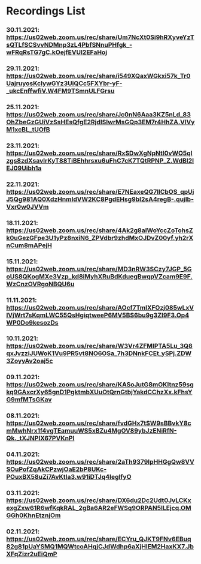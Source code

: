 # Recordings List

### 30.11.2021: https://us02web.zoom.us/rec/share/Um7NcXt0Si9hRXyveYzTsQTLfSCSvvNDMnp3zL4PbfSNnuPHfgk_-wFRqRsTG7gC.kOejfEVUI2EFaHoj

### 29.11.2021: https://us02web.zoom.us/rec/share/i549XQaxWGkxi57k_Tr0UajruyosKclywGYz3UiQCc5FXYbr-yF-_ukcEnffwfiV.W4FM9TSmnULFGrsu

### 25.11.2021: https://us02web.zoom.us/rec/share/Jc0nN6Aaa3KZ5nLd_83OhZbeGzGUiVzSsHEsQfgE2RjdISlwrMsGQp3EM7r4HhZA.VlVyM1xcBL_tUOfB

### 23.11.2021: https://us02web.zoom.us/rec/share/RxSDwXgNpNtl0vWO5qIzgs8zdXsavlrKyT88TiBEhhrsxu6uFhC7cK7TQtRPNP_Z.WdBI2IEJ09Uibh1a

### 22.11.2021: https://us02web.zoom.us/rec/share/E7NEaxeQG7IlCbOS_qpUjJ5Qg981AQ0XdzHnmIdVW2KC8PgdEHsg9bl2sA4regB-.qujIb-Vxr0w0JVVm

### 18.11.2021: https://us02web.zoom.us/rec/share/4Ak2g8aIWoYccZoTohsZk0uGezGFpe3U1yPz8nxiN6_ZPVdbr9zhdMxOJDvZ00yf.yh2rXnCum8mAPejH

### 15.11.2021: https://us02web.zoom.us/rec/share/MD3nRW3SCzy7JGP_5GoUS8QKogMXe3Vzp_kd8iMyhXRuBdKduegBwqpVZcam9E9F.WzCnzOVRgoNBQU6u

### 11.11.2021: https://us02web.zoom.us/rec/share/AOcf7TmlXFOzj085wLxVIVjWrt7sKqmLWC55QsHgiqtweeP6MV5BS6bu9g3Zl9F3.Op4WP0Do9kesozDs

### 10.11.2021: https://us02web.zoom.us/rec/share/W3Vr4ZFMIPTA5Lu_3Q8qxJvzziJUWoK1Vu9PR5vt8NO6OSa_7h3DNnkFCEt_ySPj.ZDW3ZoyyAv2oaj5c

### 09.11.2021: https://us02web.zoom.us/rec/share/KASoJutG8mOKItnz59sgkq9GAxcrXy65gnD1PgktmbXUuOtQrnGtbjYakdCChzXx.kFhsYG9mfMTsGKav

### 08.11.2021: https://us02web.zoom.us/rec/share/fvdGHx7tSW9sBBvkY8cmMwhNrx1f4vgTEamuuWS5xBZu4MgOV89ybJzENiRfN-Qk._tXJNPIX67PVKnPl

### 04.11.2021: https://us02web.zoom.us/rec/share/2aTh9379IpHHGgQw8VVSOuPofZqAkCPzwjOaE2bP8UKc-POuxBX58uZi7AvKtIa3.w91iDTJq4IegIfyO

### 03.11.2021: https://us02web.zoom.us/rec/share/DX6du2Dc2Udt0JvLCKxexgZxw61R6wfKqkRAL_2gBa6AR2eFWSq9ORPAN5ILEjcq.OMGGh0KhnEtznjOm

### 02.11.2021: https://us02web.zoom.us/rec/share/ECYru_QJKT9FNv6EBuq82g81pUaYSMQ1MQWtcoAHqjCJdWdhp6aXjHlEM2HaxKX7.JbXFqZizr2uEiQmP
